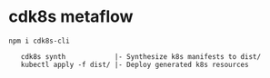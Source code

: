 # cdk8s metaflow

`npm i cdk8s-cli`

```shell
   cdk8s synth            |- Synthesize k8s manifests to dist/
   kubectl apply -f dist/ |- Deploy generated k8s resources
```

